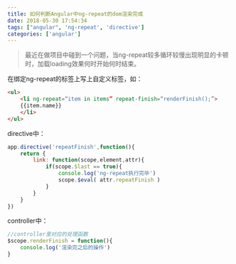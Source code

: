 ```yaml
---
title: 如何判断Angular中ng-repeat的dom渲染完成
date: 2018-05-30 17:54:34
tags: ["angular", 'ng-repeat', 'directive']
categories: ['angular']
---
```


> 最近在做项目中碰到一个问题，当ng-repeat较多循环较慢出现明显的卡顿时，加载loading效果何时开始何时结束。

在绑定ng-repeat的标签上写上自定义标签，如：

``` html
<ul>
    <li ng-repeat=“item in items” repeat-finish=“renderFinish();”>
    {{item.name}}
    </li>
</ul>
```
directive中：
``` js
app.directive('repeatFinish',function(){
    return {
        link: function(scope,element,attr){
            if(scope.$last == true){
                console.log('ng-repeat执行完毕')
                scope.$eval( attr.repeatFinish )
            }
        }
    }
})
```
controller中：
``` js
//controller里对应的处理函数
$scope.renderFinish = function(){
    console.log('渲染完之后的操作')
}
```